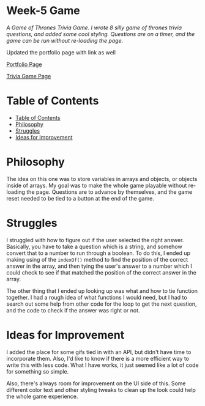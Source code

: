 # Week-5 Game
*A Game of Thrones Trivia Game.  I wrote 8 silly game of thrones trivia questions, and added some cool styling.  Questions are on a timer, and the game can be run without re-loading the page.*

Updated the portfolio page with link as well


[Portfolio Page][1]

[Trivia Game Page][2]

[1]: https://stetsonramey.github.io/Responsive-Portfolio/portfolio.html
[2]: https://stetsonramey.github.io/TriviaGame/


Table of Contents
=================
<!--ts-->
  * [Table of Contents](#table-of-contents)
  * [Philosophy](#philosophy)
  * [Struggles](#struggles)
  * [Ideas for Improvement](#ideas-for-improvement)
<!--te-->


  Philosophy
  ==========
  The idea on this one was to store variables in arrays and objects, or objects inside of arrays.  My goal was to make the whole game playable without re-loading the page.  Questions are to advance by themselves, and the game reset needed to be tied to a button at the end of the game.


  Struggles
  =========
  I struggled with how to figure out if the user selected the right answer.  Basically, you have to take a question which is a string, and somehow convert that to a number to run through a boolean.  To do this, I ended up making using of the `indexOf()` method to find the position of the correct answer in the array, and then tying the user's answer to a number which I could check to see if that matched the position of the correct answer in the array.

  The other thing that I ended up looking up was what and how to tie function together.  I had a rough idea of what functions I would need, but I had to search out some help from other code for the loop to get the next question, and the code to check if the answer was right or not.


  Ideas for Improvement
  =====================
  I added the place for some gifs tied in with an API, but didn't have time to incorporate them.  Also, I'd like to know if there is a more efficient way to write this with less code.  What I have works, it just seemed like a lot of code for something so simple.  

  Also, there's always room for improvement on the UI side of this.  Some different color text and other styling tweaks to clean up the look could help the whole game experience.
